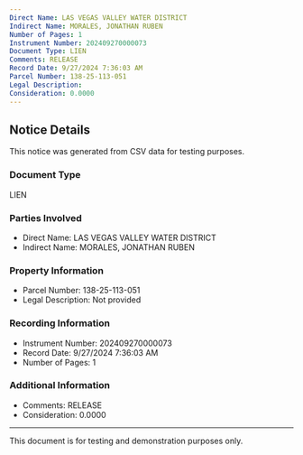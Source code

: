 ```yaml
---
Direct Name: LAS VEGAS VALLEY WATER DISTRICT
Indirect Name: MORALES, JONATHAN RUBEN
Number of Pages: 1
Instrument Number: 202409270000073
Document Type: LIEN
Comments: RELEASE
Record Date: 9/27/2024 7:36:03 AM
Parcel Number: 138-25-113-051
Legal Description: 
Consideration: 0.0000
---
```


## Notice Details

This notice was generated from CSV data for testing purposes.

### Document Type
LIEN

### Parties Involved
- Direct Name: LAS VEGAS VALLEY WATER DISTRICT
- Indirect Name: MORALES, JONATHAN RUBEN

### Property Information
- Parcel Number: 138-25-113-051
- Legal Description: Not provided

### Recording Information
- Instrument Number: 202409270000073
- Record Date: 9/27/2024 7:36:03 AM
- Number of Pages: 1

### Additional Information
- Comments: RELEASE
- Consideration: 0.0000

---

This document is for testing and demonstration purposes only.
